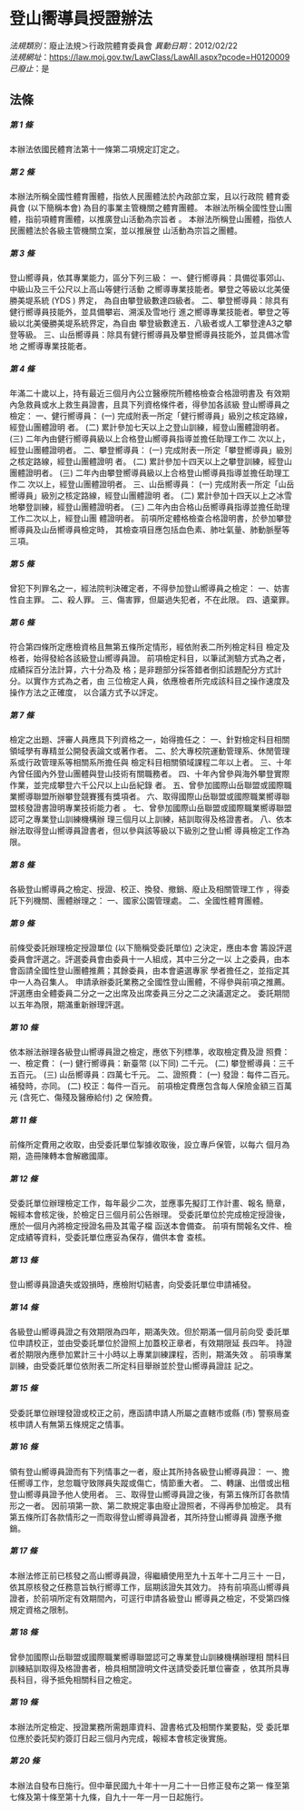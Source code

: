 # 登山嚮導員授證辦法

*法規類別*：廢止法規＞行政院體育委員會
*異動日期*：2012/02/22  
*法規網址*：https://law.moj.gov.tw/LawClass/LawAll.aspx?pcode=H0120009
*已廢止*：是


## 法條
##### 第 1 條
本辦法依國民體育法第十一條第二項規定訂定之。

##### 第 2 條
本辦法所稱全國性體育團體，指依人民團體法於內政部立案，且以行政院
體育委員會 (以下簡稱本會) 為目的事業主管機關之體育團體。
本辦法所稱全國性登山團體，指前項體育團體，以推廣登山活動為宗旨者
。
本辦法所稱登山團體，指依人民團體法於各級主管機關立案，並以推展登
山活動為宗旨之團體。

##### 第 3 條
登山嚮導員，依其專業能力，區分下列三級：
一、健行嚮導員：具備從事郊山、中級山及三千公尺以上高山等健行活動
    之嚮導專業技能者。攀登之等級以北美優勝美堤系統 (YDS ) 界定，
    為自由攀登級數達四級者。
二、攀登嚮導員：除具有健行嚮導員技能外，並具備攀岩、溯溪及雪地行
    進之嚮導專業技能者。攀登之等級以北美優勝美堤系統界定，為自由
    攀登級數達五．八級者或人工攀登達A3之攀登等級。
三、山岳嚮導員：除具有健行嚮導員及攀登嚮導員技能外，並具備冰雪地
    之嚮導專業技能者。


##### 第 4 條
年滿二十歲以上，持有最近三個月內公立醫療院所體格檢查合格證明書及
有效期內急救員或水上救生員證書，且具下列資格條件者，得參加各該級
登山嚮導員之檢定：
一、健行嚮導員：
 (一) 完成附表一所定「健行嚮導員」級別之核定路線，經登山團體證明
      者。
 (二) 累計參加七天以上之登山訓練，經登山團體證明者。
 (三) 二年內由健行嚮導員級以上合格登山嚮導員指導並擔任助理工作二
      次以上，經登山團體證明者。
二、攀登嚮導員：
 (一) 完成附表一所定「攀登嚮導員」級別之核定路線，經登山團體證明
      者。
 (二) 累計參加十四天以上之攀登訓練，經登山團體證明者。
 (三) 二年內由攀登嚮導員級以上合格登山嚮導員指導並擔任助理工作二
      次以上，經登山團體證明者。
三、山岳嚮導員：
 (一) 完成附表一所定「山岳嚮導員」級別之核定路線，經登山團體證明
      者。
 (二) 累計參加十四天以上之冰雪地攀登訓練，經登山團體證明者。
 (三) 二年內由合格山岳嚮導員指導並擔任助理工作二次以上，經登山團
      體證明者。
前項所定體格檢查合格證明書，於參加攀登嚮導員及山岳嚮導員檢定時，
其檢查項目應包括血色素、肺吐氣量、肺動脈壓等三項。

##### 第 5 條
曾犯下列罪名之一，經法院判決確定者，不得參加登山嚮導員之檢定：
一、妨害性自主罪。
二、殺人罪。
三、傷害罪，但屬過失犯者，不在此限。
四、遺棄罪。


##### 第 6 條
符合第四條所定應檢資格且無第五條所定情形，經依附表二所列檢定科目
檢定及格者，始得發給各該級登山嚮導員證。
前項檢定科目，以筆試測驗方式為之者，成績採百分法計算，六十分為及
格；是非題部分採答錯者倒扣該題配分方式計分。以實作方式為之者，由
三位檢定人員，依應檢者所完成該科目之操作速度及操作方法之正確度，
以合議方式予以評定。

##### 第 7 條
檢定之出題、評審人員應具下列資格之一，始得擔任之：
一、針對檢定科目相關領域學有專精並公開發表論文或著作者。
二、於大專校院運動管理系、休閒管理系或行政管理系等相關系所擔任與
    檢定科目相關領域課程二年以上者。
三、十年內曾任國內外登山團體與登山技術有關職務者。
四、十年內曾參與海外攀登實際作業，並完成攀登六千公尺以上山岳紀錄
    者。
五、曾參加國際山岳聯盟或國際職業嚮導聯盟所辦攀登競賽獲有獎項者。
六、取得國際山岳聯盟或國際職業嚮導聯盟核發證書證明專業技術能力者
    。
七、曾參加國際山岳聯盟或國際職業嚮導聯盟認可之專業登山訓練機構辦
    理三個月以上訓練，結訓取得及格證書者。
八、依本辦法取得登山嚮導員證書者，但以參與該等級以下級別之登山嚮
    導員檢定工作為限。


##### 第 8 條
各級登山嚮導員之檢定、授證、校正、換發、撤銷、廢止及相關管理工作
，得委託下列機關、團體辦理之：
一、國家公園管理處。
二、全國性體育團體。


##### 第 9 條
前條受委託辦理檢定授證單位 (以下簡稱受委託單位) 之決定，應由本會
籌設評選委員會評選之。評選委員會由委員十一人組成，其中三分之一以
上之委員，由本會函請全國性登山團體推薦；其餘委員，由本會遴選專家
學者擔任之，並指定其中一人為召集人。
申請承辦委託業務之全國性登山團體，不得參與前項之推薦。
評選應由全體委員二分之一之出席及出席委員三分之二之決議選定之。
委託期間以五年為限，期滿重新辦理評選。

##### 第 10 條
依本辦法辦理各級登山嚮導員證之檢定，應依下列標準，收取檢定費及證
照費：
一、檢定費：
 (一) 健行嚮導員：新臺幣 (以下同) 二千元。
 (二) 攀登嚮導員：三千五百元。
 (三) 山岳嚮導員：四萬七千元。
二、證照費：
 (一) 發證：每件二百元。補發時，亦同。
 (二) 校正：每件一百元。
前項檢定費應包含每人保險金額三百萬元 (含死亡、傷殘及醫療給付) 之
保險費。


##### 第 11 條
前條所定費用之收取，由受委託單位掣據收取後，設立專戶保管，以每六
個月為期，造冊陳轉本會解繳國庫。

##### 第 12 條
受委託單位辦理檢定工作，每年最少二次，並應事先擬訂工作計畫、報名
簡章，報經本會核定後，於檢定日三個月前公告辦理。
受委託單位於完成檢定授證後，應於一個月內將檢定授證名冊及其電子檔
函送本會備查。
前項有關報名文件、檢定成績等資料，受委託單位應妥為保存，備供本會
查核。

##### 第 13 條
登山嚮導員證遺失或毀損時，應檢附切結書，向受委託單位申請補發。

##### 第 14 條
各級登山嚮導員證之有效期限為四年，期滿失效。但於期滿一個月前向受
委託單位申請校正，並由受委託單位於證照上加蓋校正章者，有效期限延
長四年。
持證者於期限內應參加累計三十小時以上專業訓練課程，否則，期滿失效
。
前項專業訓練，由受委託單位依附表二所定科目舉辦並於登山嚮導員證註
記之。

##### 第 15 條
受委託單位辦理發證或校正之前，應函請申請人所屬之直轄市或縣 (市)
警察局查核申請人有無第五條規定之情事。

##### 第 16 條
領有登山嚮導員證而有下列情事之一者，廢止其所持各級登山嚮導員證：
一、擔任嚮導工作，怠忽職守致隊員失蹤或傷亡，情節重大者。
二、轉讓、出借或出租登山嚮導員證予他人使用者。
三、取得登山嚮導員證之後，有第五條所訂各款情形之一者。
因前項第一款、第二款規定事由廢止證照者，不得再參加檢定。
具有第五條所訂各款情形之一而取得登山嚮導員證者，其所持登山嚮導員
證應予撤銷。

##### 第 17 條
本辦法修正前已核發之高山嚮導員證，得繼續使用至九十五年十二月三十
一日，依其原核發之任務意旨執行嚮導工作，屆期該證失其效力。
持有前項高山嚮導員證者，於前項所定有效期間內，可逕行申請各級登山
嚮導員之檢定，不受第四條規定資格之限制。

##### 第 18 條
曾參加國際山岳聯盟或國際職業嚮導聯盟認可之專業登山訓練機構辦理相
關科目訓練結訓取得及格證書者，檢具相關證明文件送請受委託單位審查
，依其所具專長科目，得予抵免相關科目之檢定。

##### 第 19 條
本辦法所定檢定、授證業務所需題庫資料、證書格式及相關作業要點，受
委託單位應於委託契約簽訂日起三個月內完成，報經本會核定後實施。

##### 第 20 條
本辦法自發布日施行。但中華民國九十年十一月二十一日修正發布之第一
條至第七條及第十條至第十九條，自九十一年一月一日起施行。



